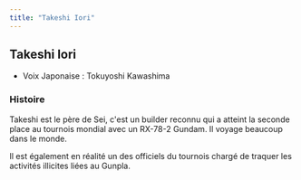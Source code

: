 ```yaml
---
title: "Takeshi Iori"
---
```


Takeshi Iori
------------





* Voix Japonaise : Tokuyoshi Kawashima


### Histoire


Takeshi est le père de Sei, c'est un builder reconnu qui a atteint la seconde place au tournois mondial avec un RX-78-2 Gundam. Il voyage beaucoup dans le monde.


Il est également en réalité un des officiels du tournois chargé de traquer les activités illicites liées au Gunpla.


